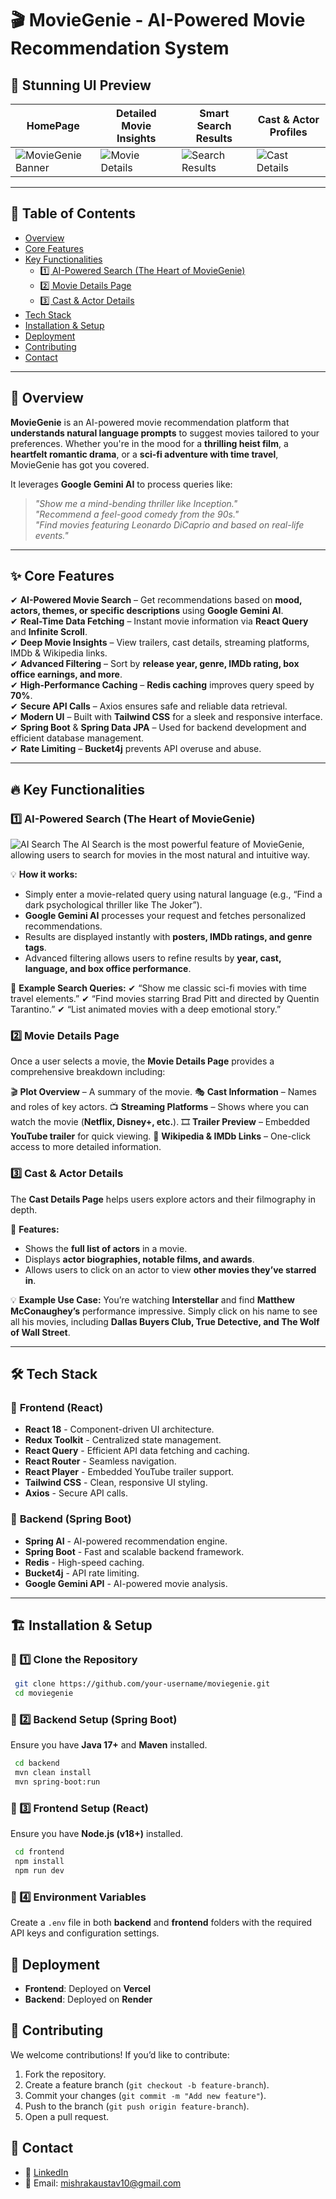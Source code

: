# 🎬 MovieGenie - AI-Powered Movie Recommendation System  

## 📸 Stunning UI Preview  

| **HomePage** | **Detailed Movie Insights** | **Smart Search Results** | **Cast & Actor Profiles** |
|-----------------------|---------------------------|-------------------------|--------------------------|
| ![MovieGenie Banner](https://github.com/user-attachments/assets/84bf1f55-fcbb-4cde-80e6-b7d84fe6cff4)   | ![Movie Details](https://github.com/user-attachments/assets/30afb6c4-d8c7-4e60-92ec-81a3d257ba59) | ![Search Results](https://github.com/user-attachments/assets/9a45614d-1589-4b22-874a-7543aa5e3f6f) | ![Cast Details](https://github.com/user-attachments/assets/0b51b8ae-e957-4e51-b2fb-1e5fecccd09a) |

---

## 📌 Table of Contents  

- [Overview](#🚀-overview)  
- [Core Features](#✨-core-features)  
- [Key Functionalities](#🔥-key-functionalities)  
  - [1️⃣ AI-Powered Search (The Heart of MovieGenie)](#1️⃣-ai-powered-search-the-heart-of-moviegenie)  
  - [2️⃣ Movie Details Page](#2️⃣-movie-details-page)  
  - [3️⃣ Cast & Actor Details](#3️⃣-cast--actor-details)
- [Tech Stack](#🛠️-tech-stack)  
- [Installation & Setup](#🏗️-installation--setup)  
- [Deployment](#🚀-deployment)  
- [Contributing](#🤝-contributing)  
- [Contact](#📩-contact)  
---

## 🚀 Overview  

**MovieGenie** is an AI-powered movie recommendation platform that **understands natural language prompts** to suggest movies tailored to your preferences. Whether you're in the mood for a **thrilling heist film**, a **heartfelt romantic drama**, or a **sci-fi adventure with time travel**, MovieGenie has got you covered.  

It leverages **Google Gemini AI** to process queries like:  
> _"Show me a mind-bending thriller like Inception."_  
> _"Recommend a feel-good comedy from the 90s."_  
> _"Find movies featuring Leonardo DiCaprio and based on real-life events."_  

---

## ✨ Core Features  

✔ **AI-Powered Movie Search** – Get recommendations based on **mood, actors, themes, or specific descriptions** using **Google Gemini AI**.  
✔ **Real-Time Data Fetching** – Instant movie information via **React Query** and **Infinite Scroll**.  
✔ **Deep Movie Insights** – View trailers, cast details, streaming platforms, IMDb & Wikipedia links.  
✔ **Advanced Filtering** – Sort by **release year, genre, IMDb rating, box office earnings, and more**.  
✔ **High-Performance Caching** – **Redis caching** improves query speed by **70%**.  
✔ **Secure API Calls** – Axios ensures safe and reliable data retrieval.  
✔ **Modern UI** – Built with **Tailwind CSS** for a sleek and responsive interface.  
✔ **Spring Boot** & **Spring Data JPA** – Used for backend development and efficient database management.  
✔ **Rate Limiting** – **Bucket4j** prevents API overuse and abuse.

---

## 🔥 Key Functionalities

### 1️⃣ AI-Powered Search (The Heart of MovieGenie)
![AI Search](https://github.com/user-attachments/assets/c2c440d4-c5a6-4dca-a344-088128cc9086)
The AI Search is the most powerful feature of MovieGenie, allowing users to search for movies in the most natural and intuitive way.

💡 **How it works:**
- Simply enter a movie-related query using natural language (e.g., “Find a dark psychological thriller like The Joker”).
- **Google Gemini AI** processes your request and fetches personalized recommendations.
- Results are displayed instantly with **posters, IMDb ratings, and genre tags**.
- Advanced filtering allows users to refine results by **year, cast, language, and box office performance**.

🎥 **Example Search Queries:**
✔ “Show me classic sci-fi movies with time travel elements.”
✔ “Find movies starring Brad Pitt and directed by Quentin Tarantino.”
✔ “List animated movies with a deep emotional story.”

### 2️⃣ Movie Details Page
Once a user selects a movie, the **Movie Details Page** provides a comprehensive breakdown including:

🎬 **Plot Overview** – A summary of the movie.
🎭 **Cast Information** – Names and roles of key actors.
📺 **Streaming Platforms** – Shows where you can watch the movie (**Netflix, Disney+, etc.**).
🎞 **Trailer Preview** – Embedded **YouTube trailer** for quick viewing.
📖 **Wikipedia & IMDb Links** – One-click access to more detailed information.

### 3️⃣ Cast & Actor Details
The **Cast Details Page** helps users explore actors and their filmography in depth.

📌 **Features:**
- Shows the **full list of actors** in a movie.
- Displays **actor biographies, notable films, and awards**.
- Allows users to click on an actor to view **other movies they’ve starred in**.

💡 **Example Use Case:**
You’re watching **Interstellar** and find **Matthew McConaughey’s** performance impressive. Simply click on his name to see all his movies, including **Dallas Buyers Club, True Detective, and The Wolf of Wall Street**.

---
## 🛠️ Tech Stack

### 🔹 **Frontend (React)**
- **React 18** - Component-driven UI architecture.
- **Redux Toolkit** - Centralized state management.
- **React Query** - Efficient API data fetching and caching.
- **React Router** - Seamless navigation.
- **React Player** - Embedded YouTube trailer support.
- **Tailwind CSS** - Clean, responsive UI styling.
- **Axios** - Secure API calls.

### 🔹 **Backend (Spring Boot)**
- **Spring AI** - AI-powered recommendation engine.
- **Spring Boot** - Fast and scalable backend framework.
- **Redis** - High-speed caching.
- **Bucket4j** - API rate limiting.
- **Google Gemini API** - AI-powered movie analysis.

---
## 🏗️ Installation & Setup

### 🔹 1️⃣ Clone the Repository
```sh
 git clone https://github.com/your-username/moviegenie.git
 cd moviegenie
```

### 🔹 2️⃣ Backend Setup (Spring Boot)
Ensure you have **Java 17+** and **Maven** installed.
```sh
 cd backend
 mvn clean install
 mvn spring-boot:run
```

### 🔹 3️⃣ Frontend Setup (React)
Ensure you have **Node.js (v18+)** installed.
```sh
 cd frontend
 npm install
 npm run dev
```

### 🔹 4️⃣ Environment Variables
Create a `.env` file in both **backend** and **frontend** folders with the required API keys and configuration settings.

## 🚀 Deployment
- **Frontend**: Deployed on **Vercel**
- **Backend**: Deployed on **Render**

## 🤝 Contributing
We welcome contributions! If you’d like to contribute:
1. Fork the repository.
2. Create a feature branch (`git checkout -b feature-branch`).
3. Commit your changes (`git commit -m "Add new feature"`).
4. Push to the branch (`git push origin feature-branch`).
5. Open a pull request.

## 📩 Contact
- 🔗 [LinkedIn](https://www.linkedin.com/in/kaustavmishra)
- 📧 Email: mishrakaustav10@gmail.com
